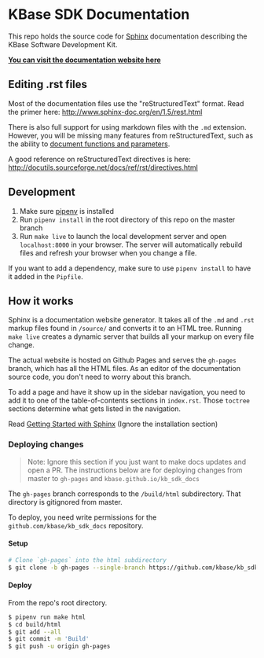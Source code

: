 # KBase SDK Documentation

This repo holds the source code for [Sphinx](http://www.sphinx-doc.org/en/master/) documentation describing the KBase Software Development Kit.

[**You can visit the documentation website here**](http://kbase.github.io/kb_sdk_docs)

## Editing .rst files

Most of the documentation files use the "reStructuredText" format. Read the primer here: http://www.sphinx-doc.org/en/1.5/rest.html

There is also full support for using markdown files with the `.md` extension. However, you will be missing many features from reStructuredText, such as the ability to [document functions and parameters](http://www.sphinx-doc.org/en/1.5/tutorial.html#documenting-objects).

A good reference on reStructuredText directives is here: http://docutils.sourceforge.net/docs/ref/rst/directives.html

## Development

1. Make sure [pipenv](https://docs.pipenv.org/) is installed
1. Run `pipenv install` in the root directory of this repo on the master branch
1. Run `make live` to launch the local development server and open `localhost:8000` in your browser. The server will automatically rebuild files and refresh your browser when you change a file.

If you want to add a dependency, make sure to use `pipenv install` to have it added in the `Pipfile`.

## How it works

Sphinx is a documentation website generator. It takes all of the `.md` and `.rst` markup files found in `/source/` and converts it to an HTML tree. Running `make live` creates a dynamic server that builds all your markup on every file change.

The actual website is hosted on Github Pages and serves the `gh-pages` branch, which has all the HTML files. As an editor of the documentation source code, you don't need to worry about this branch.
 
To add a page and have it show up in the sidebar navigation, you need to add it to one of the table-of-contents sections in `index.rst`. Those `toctree` sections determine what gets listed in the navigation.

Read [Getting Started with Sphinx](http://www.sphinx-doc.org/en/1.5/tutorial.html#defining-document-structure) (Ignore the installation section)

### Deploying changes

> Note: Ignore this section if you just want to make docs updates and open a PR. The instructions below are for deploying changes from master to `gh-pages` and `kbase.github.io/kb_sdk_docs`

The `gh-pages` branch corresponds to the `/build/html` subdirectory. That directory is gitignored from master.

To deploy, you need write permissions for the `github.com/kbase/kb_sdk_docs` repository.

#### Setup

```sh
# Clone `gh-pages` into the html subdirectory
$ git clone -b gh-pages --single-branch https://github.com/kbase/kb_sdk_docs build/html
```

#### Deploy

From the repo's root directory.

```sh
$ pipenv run make html
$ cd build/html
$ git add --all
$ git commit -m 'Build'
$ git push -u origin gh-pages
```
